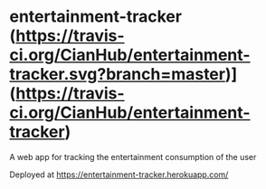 # entertainment-tracker (https://travis-ci.org/CianHub/entertainment-tracker.svg?branch=master)](https://travis-ci.org/CianHub/entertainment-tracker)
A web app for tracking the entertainment consumption of the user

Deployed at https://entertainment-tracker.herokuapp.com/
